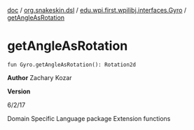 [doc](../../index.md) / [org.snakeskin.dsl](../index.md) / [edu.wpi.first.wpilibj.interfaces.Gyro](index.md) / [getAngleAsRotation](./get-angle-as-rotation.md)

# getAngleAsRotation

`fun Gyro.getAngleAsRotation(): Rotation2d`

**Author**
Zachary Kozar

**Version**

6/2/17




Domain Specific Language package
Extension functions

